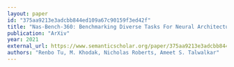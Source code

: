 ```yaml
---
layout: paper
id: "375aa9213e3adcbb844ed109a67c90159f3ed42f"
title: "Nas-Bench-360: Benchmarking Diverse Tasks For Neural Architecture Search"
publication: "ArXiv"
year: 2021
external_url: https://www.semanticscholar.org/paper/375aa9213e3adcbb844ed109a67c90159f3ed42f
authors: "Renbo Tu, M. Khodak, Nicholas Roberts, Ameet S. Talwalkar"
---
```

